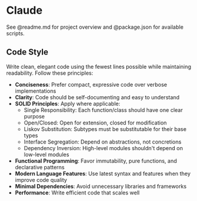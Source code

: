# Claude

See @readme.md for project overview and @package.json for available scripts.

## Code Style

Write clean, elegant code using the fewest lines possible while maintaining readability. Follow these principles:

- **Conciseness**: Prefer compact, expressive code over verbose implementations
- **Clarity**: Code should be self-documenting and easy to understand
- **SOLID Principles**: Apply where applicable:
  - Single Responsibility: Each function/class should have one clear purpose
  - Open/Closed: Open for extension, closed for modification
  - Liskov Substitution: Subtypes must be substitutable for their base types
  - Interface Segregation: Depend on abstractions, not concretions
  - Dependency Inversion: High-level modules shouldn't depend on low-level modules
- **Functional Programming**: Favor immutability, pure functions, and declarative patterns
- **Modern Language Features**: Use latest syntax and features when they improve code quality
- **Minimal Dependencies**: Avoid unnecessary libraries and frameworks
- **Performance**: Write efficient code that scales well
